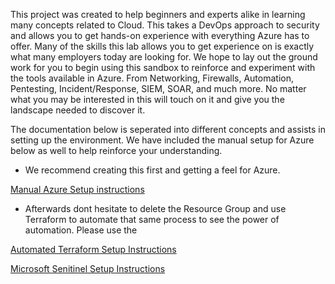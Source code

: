 This project was created to help beginners and experts alike in learning many concepts related to Cloud. This takes a DevOps approach to security and allows you to get hands-on experience with everything Azure has to offer. Many of the skills this lab allows you to get experience on is exactly what many employers today are looking for. We hope to lay out the ground work for you to begin using this sandbox to reinforce and experiment with the tools available in Azure. From Networking, Firewalls, Automation, Pentesting, Incident/Response, SIEM, SOAR, and much more. No matter what you may be interested in this will touch on it and give you the landscape needed to discover it. 

The documentation below is seperated into different concepts and assists in setting up the environment. We have included the manual setup for Azure below as well to help reinforce your understanding. 

- We recommend creating this first and getting a feel for Azure.

[Manual Azure Setup instructions](Documentation/Manual_Azure_Instructions.md)

- Afterwards dont hesitate to delete the Resource Group and use Terraform to automate that same process to see the power of automation. Please use the 

[Automated Terraform Setup Instructions](Documentation/Terraform_Instruction.md)

[Microsoft Senitinel Setup Instructions](Documentation/Microsoft_Sentinel_Setup_Instruction.md)
